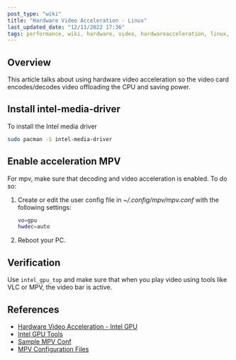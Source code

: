 ```yaml
---
post_type: "wiki" 
title: "Hardware Video Acceleration - Linux"
last_updated_date: "12/11/2022 17:36"
tags: performance, wiki, hardware, video, hardwareacceleration, linux, arch, manjaro
---
```


## Overview

This article talks about using hardware video acceleration so the video card encodes/decodes video offloading the CPU and saving power.  

## Install intel-media-driver

To install the Intel media driver

```bash
sudo pacman -S intel-media-driver
```

## Enable acceleration MPV

For mpv, make sure that decoding and video acceleration is enabled. To do so:

1. Create or edit the user config file in *~/.config/mpv/mpv.conf* with the following settings:

    ```bash
    vo=gpu
    hwdec=auto
    ```

1. Reboot your PC.

## Verification

Use `intel_gpu_top` and make sure that when you play video using tools like VLC or MPV, the video bar is active. 

## References

- [Hardware Video Acceleration - Intel GPU](https://wiki.archlinux.org/title/Hardware_video_acceleration)
- [Intel GPU Tools](/wiki/intel-gpu-tools)
- [Sample MPV Conf](https://github.com/mpv-player/mpv/blob/master/etc/mpv.conf)
- [MPV Configuration Files](https://mpv.io/manual/master/#configuration-files)